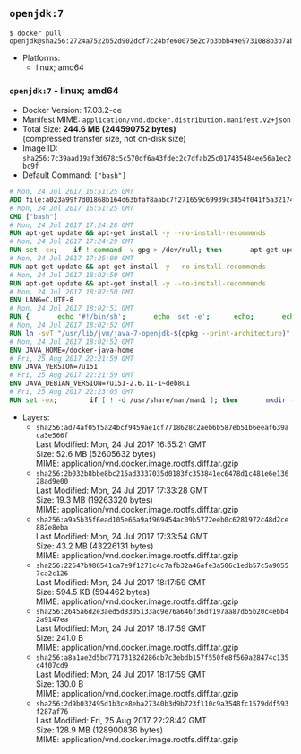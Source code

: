 ## `openjdk:7`

```console
$ docker pull openjdk@sha256:2724a7522b52d902dcf7c24bfe60075e2c7b3bbb49e9731088b3b7abf64f7e58
```

-	Platforms:
	-	linux; amd64

### `openjdk:7` - linux; amd64

-	Docker Version: 17.03.2-ce
-	Manifest MIME: `application/vnd.docker.distribution.manifest.v2+json`
-	Total Size: **244.6 MB (244590752 bytes)**  
	(compressed transfer size, not on-disk size)
-	Image ID: `sha256:7c39aad19af3d678c5c570df6a43fdec2c7dfab25c017435484ee56a1ec2bc9f`
-	Default Command: `["bash"]`

```dockerfile
# Mon, 24 Jul 2017 16:51:25 GMT
ADD file:a023a99f7d01868b164d63bfaf8aabc7f271659c69939c3854f041f5a3217428 in / 
# Mon, 24 Jul 2017 16:51:25 GMT
CMD ["bash"]
# Mon, 24 Jul 2017 17:24:28 GMT
RUN apt-get update && apt-get install -y --no-install-recommends 		ca-certificates 		curl 		wget 	&& rm -rf /var/lib/apt/lists/*
# Mon, 24 Jul 2017 17:24:29 GMT
RUN set -ex; 	if ! command -v gpg > /dev/null; then 		apt-get update; 		apt-get install -y --no-install-recommends 			gnupg2 			dirmngr 		; 		rm -rf /var/lib/apt/lists/*; 	fi
# Mon, 24 Jul 2017 17:25:00 GMT
RUN apt-get update && apt-get install -y --no-install-recommends 		bzr 		git 		mercurial 		openssh-client 		subversion 				procps 	&& rm -rf /var/lib/apt/lists/*
# Mon, 24 Jul 2017 18:02:50 GMT
RUN apt-get update && apt-get install -y --no-install-recommends 		bzip2 		unzip 		xz-utils 	&& rm -rf /var/lib/apt/lists/*
# Mon, 24 Jul 2017 18:02:50 GMT
ENV LANG=C.UTF-8
# Mon, 24 Jul 2017 18:02:51 GMT
RUN { 		echo '#!/bin/sh'; 		echo 'set -e'; 		echo; 		echo 'dirname "$(dirname "$(readlink -f "$(which javac || which java)")")"'; 	} > /usr/local/bin/docker-java-home 	&& chmod +x /usr/local/bin/docker-java-home
# Mon, 24 Jul 2017 18:02:52 GMT
RUN ln -svT "/usr/lib/jvm/java-7-openjdk-$(dpkg --print-architecture)" /docker-java-home
# Mon, 24 Jul 2017 18:02:52 GMT
ENV JAVA_HOME=/docker-java-home
# Fri, 25 Aug 2017 22:21:59 GMT
ENV JAVA_VERSION=7u151
# Fri, 25 Aug 2017 22:21:59 GMT
ENV JAVA_DEBIAN_VERSION=7u151-2.6.11-1~deb8u1
# Fri, 25 Aug 2017 22:23:05 GMT
RUN set -ex; 		if [ ! -d /usr/share/man/man1 ]; then 		mkdir -p /usr/share/man/man1; 	fi; 		apt-get update; 	apt-get install -y 		openjdk-7-jdk="$JAVA_DEBIAN_VERSION" 	; 	rm -rf /var/lib/apt/lists/*; 		[ "$(readlink -f "$JAVA_HOME")" = "$(docker-java-home)" ]; 		update-alternatives --get-selections | awk -v home="$(readlink -f "$JAVA_HOME")" 'index($3, home) == 1 { $2 = "manual"; print | "update-alternatives --set-selections" }'; 	update-alternatives --query java | grep -q 'Status: manual'
```

-	Layers:
	-	`sha256:ad74af05f5a24bcf9459ae1cf7718628c2aeb6b587eb51b6eeaf639aca3e566f`  
		Last Modified: Mon, 24 Jul 2017 16:55:21 GMT  
		Size: 52.6 MB (52605632 bytes)  
		MIME: application/vnd.docker.image.rootfs.diff.tar.gzip
	-	`sha256:2b032b8bbe8bc215ad3337035d0183fc353841ec6478d1c481e6e13628ad9e00`  
		Last Modified: Mon, 24 Jul 2017 17:33:28 GMT  
		Size: 19.3 MB (19263320 bytes)  
		MIME: application/vnd.docker.image.rootfs.diff.tar.gzip
	-	`sha256:a9a5b35f6ead105e66a9af969454ac09b5772eeb0c6281972c48d2ce882e8eba`  
		Last Modified: Mon, 24 Jul 2017 17:33:54 GMT  
		Size: 43.2 MB (43226131 bytes)  
		MIME: application/vnd.docker.image.rootfs.diff.tar.gzip
	-	`sha256:22647b986541ca7e9f1271c4c7afb32a46afe3a506c1edb57c5a90557ca2c126`  
		Last Modified: Mon, 24 Jul 2017 18:17:59 GMT  
		Size: 594.5 KB (594462 bytes)  
		MIME: application/vnd.docker.image.rootfs.diff.tar.gzip
	-	`sha256:2645a6d2e3aed5d8305133ac9e76a646f36df197aa87db5b20c4ebb42a9147ea`  
		Last Modified: Mon, 24 Jul 2017 18:17:59 GMT  
		Size: 241.0 B  
		MIME: application/vnd.docker.image.rootfs.diff.tar.gzip
	-	`sha256:a8a1ae2d5bd77173182d286cb7c3ebdb157f550fe8f569a28474c135c4f07cd9`  
		Last Modified: Mon, 24 Jul 2017 18:17:59 GMT  
		Size: 130.0 B  
		MIME: application/vnd.docker.image.rootfs.diff.tar.gzip
	-	`sha256:2d9b032495d1b3ce8eba27340b3d9b723f110c9a3548fc1579ddf593f287af76`  
		Last Modified: Fri, 25 Aug 2017 22:28:42 GMT  
		Size: 128.9 MB (128900836 bytes)  
		MIME: application/vnd.docker.image.rootfs.diff.tar.gzip
